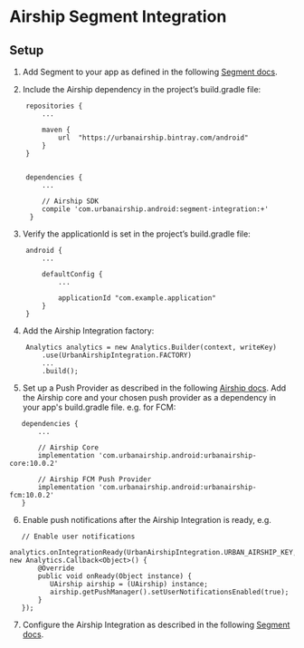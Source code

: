 # Airship Segment Integration

## Setup

1) Add Segment to your app as defined in the following [Segment docs](https://segment.com/docs/sources/mobile/android/).

2) Include the Airship dependency in the project’s build.gradle file:
```
    repositories {
        ...

        maven {
            url  "https://urbanairship.bintray.com/android"
        }
    }


    dependencies {
        ...

        // Airship SDK
        compile 'com.urbanairship.android:segment-integration:+'
     }
```

3) Verify the applicationId is set in the project’s build.gradle file:
```
    android {
        ...

        defaultConfig {
            ...

            applicationId "com.example.application"
        }
    }
```

4) Add the Airship Integration factory:
```
    Analytics analytics = new Analytics.Builder(context, writeKey)
        .use(UrbanAirshipIntegration.FACTORY)
        ...
        .build();
```

5) Set up a Push Provider as described in the following [Airship docs](https://docs.airship.com/platform/android/getting-started/#push-provider-setup). Add the Airship core and your chosen push provider as a dependency in your app's build.gradle file. e.g. for FCM:
```
   dependencies {
       ...

       // Airship Core
       implementation 'com.urbanairship.android:urbanairship-core:10.0.2'

       // Airship FCM Push Provider
       implementation 'com.urbanairship.android:urbanairship-fcm:10.0.2'
   }
```

6) Enable push notifications after the Airship Integration is ready, e.g.
```
   // Enable user notifications
   analytics.onIntegrationReady(UrbanAirshipIntegration.URBAN_AIRSHIP_KEY, new Analytics.Callback<Object>() {
       @Override
       public void onReady(Object instance) {
          UAirship airship = (UAirship) instance;
          airship.getPushManager().setUserNotificationsEnabled(true);
       }
   });
```

7) Configure the Airship Integration as described in the following [Segment docs](https://segment.com/docs/destinations/urban-airship/).